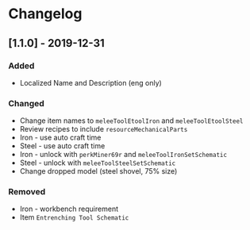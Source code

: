 # Changelog
## [1.1.0] - 2019-12-31
### Added
- Localized Name and Description (eng only)

### Changed
- Change item names to `meleeToolEtoolIron` and `meleeToolEtoolSteel`
- Review recipes to include `resourceMechanicalParts`
- Iron - use auto craft time
- Steel - use auto craft time
- Iron - unlock with `perkMiner69r` and `meleeToolIronSetSchematic`
- Steel - unlock with `meleeToolSteelSetSchematic`
- Change dropped model (steel shovel, 75% size)

### Removed
- Iron - workbench requirement
- Item `Entrenching Tool Schematic`
